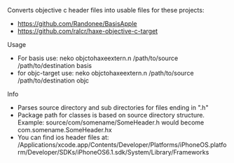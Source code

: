 Converts objective c header files into usable files for these projects:

* https://github.com/Randonee/BasisApple
* https://github.com/ralcr/haxe-objective-c-target

Usage

* For basis use: neko objctohaxeextern.n /path/to/source /path/to/destination basis
* for objc-target use: neko objctohaxeextern.n /path/to/source /path/to/destination objc

Info

* Parses source directory and sub directories for files ending in ".h"
* Package path for classes is based on source directory structure. Example: source/com/somename/SomeHeader.h would become com.somename.SomeHeader.hx
* You can find ios header files at: /Applications/xcode.app/Contents/Developer/Platforms/iPhoneOS.platform/Developer/SDKs/iPhoneOS6.1.sdk/System/Library/Frameworks